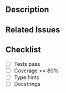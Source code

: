 ## Description

<!-- Briefly describe what this PR does -->

## Related Issues

<!-- Link related issues: "Closes #123" or "Related to #456" -->

## Checklist

- [ ] Tests pass
- [ ] Coverage >= 80%
- [ ] Type hints
- [ ] Docstrings
